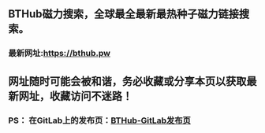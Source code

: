 ## **BTHub磁力搜索，全球最全最新最热种子磁力链接搜索。**
### 最新网址:<a href="https://bthub.pw" target="_blank">https://bthub.pw</a>

## 网址随时可能会被和谐，务必收藏或分享本页以获取最新网址，收藏访问不迷路！

### PS： 在GitLab上的发布页：[**BTHub-GitLab发布页**](https://gitlab.com/fwonggh/Bthub/-/blob/master/README.md)
     


